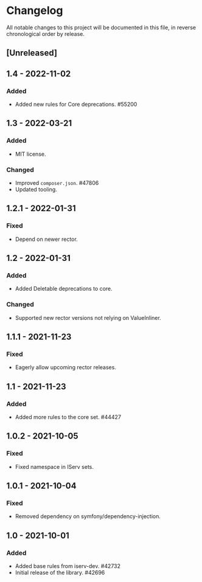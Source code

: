 # Changelog

All notable changes to this project will be documented in this file, in reverse chronological order by release.

## [Unreleased]

## 1.4 - 2022-11-02

### Added

- Added new rules for Core deprecations. #55200

## 1.3 - 2022-03-21

### Added

- MIT license.

### Changed

- Improved `composer.json`. #47806
- Updated tooling.

## 1.2.1 - 2022-01-31

### Fixed

- Depend on newer rector.

## 1.2 - 2022-01-31

### Added

- Added Deletable deprecations to core.

### Changed

- Supported new rector versions not relying on ValueInliner.

## 1.1.1 - 2021-11-23

### Fixed

- Eagerly allow upcoming rector releases.

## 1.1 - 2021-11-23

### Added

- Added more rules to the core set. #44427

## 1.0.2 - 2021-10-05

### Fixed

- Fixed namespace in IServ sets.

## 1.0.1 - 2021-10-04

### Fixed

- Removed dependency on symfony/dependency-injection.

## 1.0 - 2021-10-01

### Added

- Added base rules from iserv-dev. #42732
- Initial release of the library. #42696


